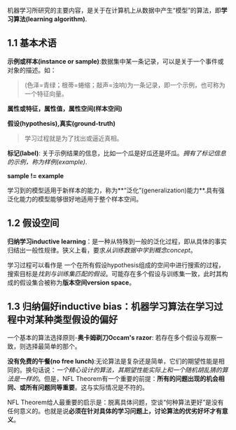 机器学习所研究的主要内容，是关于在计算机上从数据中产生“模型”的算法，即**学习算法(learning algorithm)**.

## 1.1 基本术语
**示例或样本(instance or sample)**:数据集中某一条记录，可以是关于一个事件或对象的描述。如：
> (色泽=青绿；根蒂=蜷缩；敲声=浊响)为一条记录，即一个示例，也可称为一个特征向量。

**属性或特征，属性值，属性空间(样本空间)**

**假设(hypothesis),真实(ground-truth)**
> 学习过程就是为了找出或逼近真相。

**标记(label)**: 关于示例结果的信息，比如一个瓜是好瓜还是坏瓜。*拥有了标记信息的示例，称为样例(example)*.

**sample != example**

学习到的模型适用于新样本的能力，称为**“泛化”(generalization)能力**.具有强泛化能力的模型能够很好地适用于整个样本空间。

## 1.2 假设空间
**归纳学习inductive learning**：是一种从特殊到一般的泛化过程，即从具体的事实归结出一般性规律。狭义上看，要求*从训练数据中学到概念concept*。

学习过程可以看作是 一个在所有假设hypothesis组成的空间中进行搜索的过程，搜索目标是*找到与训练集匹配的假设*。可能存在多个假设与训练集一致，此时其构成的假设集合被称为**版本空间version space**。
## 1.3 归纳偏好inductive bias：机器学习算法在学习过程中对某种类型假设的偏好
一个基本的算法选择原则-**奥卡姆剃刀Occam's razor**: 若存在多个假设与观察一致，则选择最简单的那个。

**没有免费的午餐(no free lunch)**:无论算法是复杂还是简单，它们的期望性能是相同的。换句话说：*一个精心设计的算法，其期望性能实际上和一个随机胡乱猜的算法是一样的*。但是，NFL Theorem有一个重要的前提：**所有的问题出现的机会相同、或所有问题同等重要**。这与实际情况是不符的。

NFL Theorem给人最重要的启示是：脱离具体问题，空谈“何种算法更好”是没有任何意义的。也就是说**必须在针对具体的学习问题上，讨论算法的优劣好坏才有意义**。
